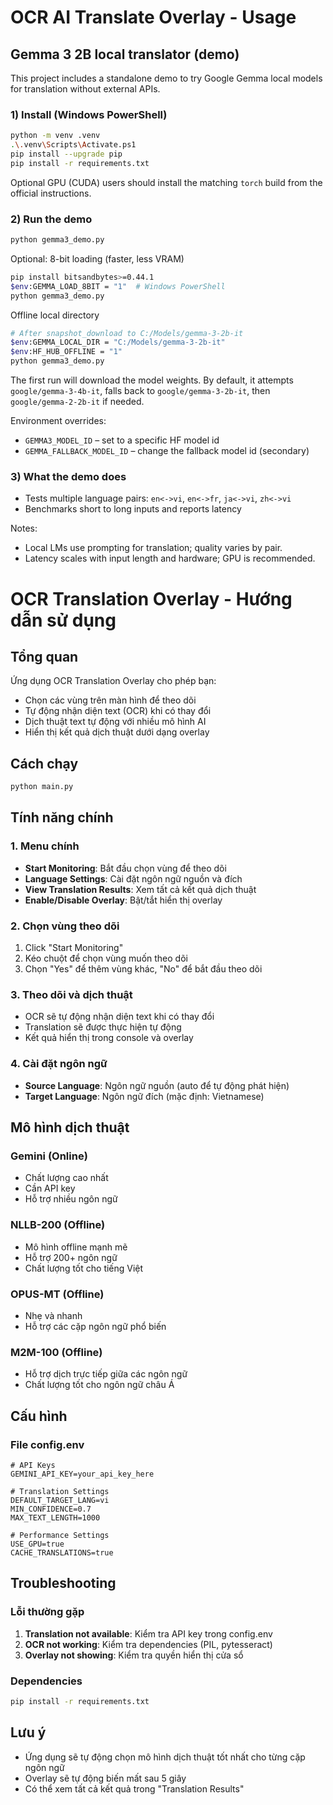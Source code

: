 # OCR AI Translate Overlay - Usage
## Gemma 3 2B local translator (demo)

This project includes a standalone demo to try Google Gemma local models for translation without external APIs.

### 1) Install (Windows PowerShell)

```bash
python -m venv .venv
.\.venv\Scripts\Activate.ps1
pip install --upgrade pip
pip install -r requirements.txt
```

Optional GPU (CUDA) users should install the matching `torch` build from the official instructions.

### 2) Run the demo

```bash
python gemma3_demo.py
```
Optional: 8-bit loading (faster, less VRAM)

```bash
pip install bitsandbytes>=0.44.1
$env:GEMMA_LOAD_8BIT = "1"  # Windows PowerShell
python gemma3_demo.py
```

Offline local directory

```bash
# After snapshot_download to C:/Models/gemma-3-2b-it
$env:GEMMA_LOCAL_DIR = "C:/Models/gemma-3-2b-it"
$env:HF_HUB_OFFLINE = "1"
python gemma3_demo.py
```

The first run will download the model weights. By default, it attempts `google/gemma-3-4b-it`, falls back to `google/gemma-3-2b-it`, then `google/gemma-2-2b-it` if needed.

Environment overrides:

- `GEMMA3_MODEL_ID` – set to a specific HF model id
- `GEMMA_FALLBACK_MODEL_ID` – change the fallback model id (secondary)

### 3) What the demo does

- Tests multiple language pairs: `en<->vi`, `en<->fr`, `ja<->vi`, `zh<->vi`
- Benchmarks short to long inputs and reports latency

Notes:

- Local LMs use prompting for translation; quality varies by pair.
- Latency scales with input length and hardware; GPU is recommended.
# OCR Translation Overlay - Hướng dẫn sử dụng

## Tổng quan
Ứng dụng OCR Translation Overlay cho phép bạn:
- Chọn các vùng trên màn hình để theo dõi
- Tự động nhận diện text (OCR) khi có thay đổi
- Dịch thuật text tự động với nhiều mô hình AI
- Hiển thị kết quả dịch thuật dưới dạng overlay

## Cách chạy
```bash
python main.py
```

## Tính năng chính

### 1. Menu chính
- **Start Monitoring**: Bắt đầu chọn vùng để theo dõi
- **Language Settings**: Cài đặt ngôn ngữ nguồn và đích
- **View Translation Results**: Xem tất cả kết quả dịch thuật
- **Enable/Disable Overlay**: Bật/tắt hiển thị overlay

### 2. Chọn vùng theo dõi
1. Click "Start Monitoring"
2. Kéo chuột để chọn vùng muốn theo dõi
3. Chọn "Yes" để thêm vùng khác, "No" để bắt đầu theo dõi

### 3. Theo dõi và dịch thuật
- OCR sẽ tự động nhận diện text khi có thay đổi
- Translation sẽ được thực hiện tự động
- Kết quả hiển thị trong console và overlay

### 4. Cài đặt ngôn ngữ
- **Source Language**: Ngôn ngữ nguồn (auto để tự động phát hiện)
- **Target Language**: Ngôn ngữ đích (mặc định: Vietnamese)

## Mô hình dịch thuật

### Gemini (Online)
- Chất lượng cao nhất
- Cần API key
- Hỗ trợ nhiều ngôn ngữ

### NLLB-200 (Offline)
- Mô hình offline mạnh mẽ
- Hỗ trợ 200+ ngôn ngữ
- Chất lượng tốt cho tiếng Việt

### OPUS-MT (Offline)
- Nhẹ và nhanh
- Hỗ trợ các cặp ngôn ngữ phổ biến

### M2M-100 (Offline)
- Hỗ trợ dịch trực tiếp giữa các ngôn ngữ
- Chất lượng tốt cho ngôn ngữ châu Á

## Cấu hình

### File config.env
```env
# API Keys
GEMINI_API_KEY=your_api_key_here

# Translation Settings
DEFAULT_TARGET_LANG=vi
MIN_CONFIDENCE=0.7
MAX_TEXT_LENGTH=1000

# Performance Settings
USE_GPU=true
CACHE_TRANSLATIONS=true
```

## Troubleshooting

### Lỗi thường gặp
1. **Translation not available**: Kiểm tra API key trong config.env
2. **OCR not working**: Kiểm tra dependencies (PIL, pytesseract)
3. **Overlay not showing**: Kiểm tra quyền hiển thị cửa sổ

### Dependencies
```bash
pip install -r requirements.txt
```

## Lưu ý
- Ứng dụng sẽ tự động chọn mô hình dịch thuật tốt nhất cho từng cặp ngôn ngữ
- Overlay sẽ tự động biến mất sau 5 giây
- Có thể xem tất cả kết quả trong "Translation Results"
